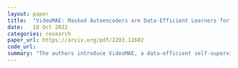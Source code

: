 ```yaml
---
layout: paper
title:  "VideoMAE: Masked Autoencoders are Data-Efficient Learners for Self-Supervised Video Pre-Training"
date:   18 Oct 2022
categories: research
paper_url: https://arxiv.org/pdf/2203.12602
code_url: 
summary: "The authors introduce VideoMAE, a data-efficient self-supervised video pre-training (SSVP) approach that utilizes video masked autoencoders with a novel high-ratio video tube masking technique inspired by ImageMAE. Key findings include the effectiveness of high masking ratios (90-95%) due to video's temporal redundancy, strong performance on small datasets (~3k-4k videos) without extra data highlighting the importance of high-level structure learning, and data quality being more crucial than quantity with domain shift being significant. Notably, VideoMAE achieves strong performance on several benchmarks using a basic ViT backbone without extra data."
---
```


